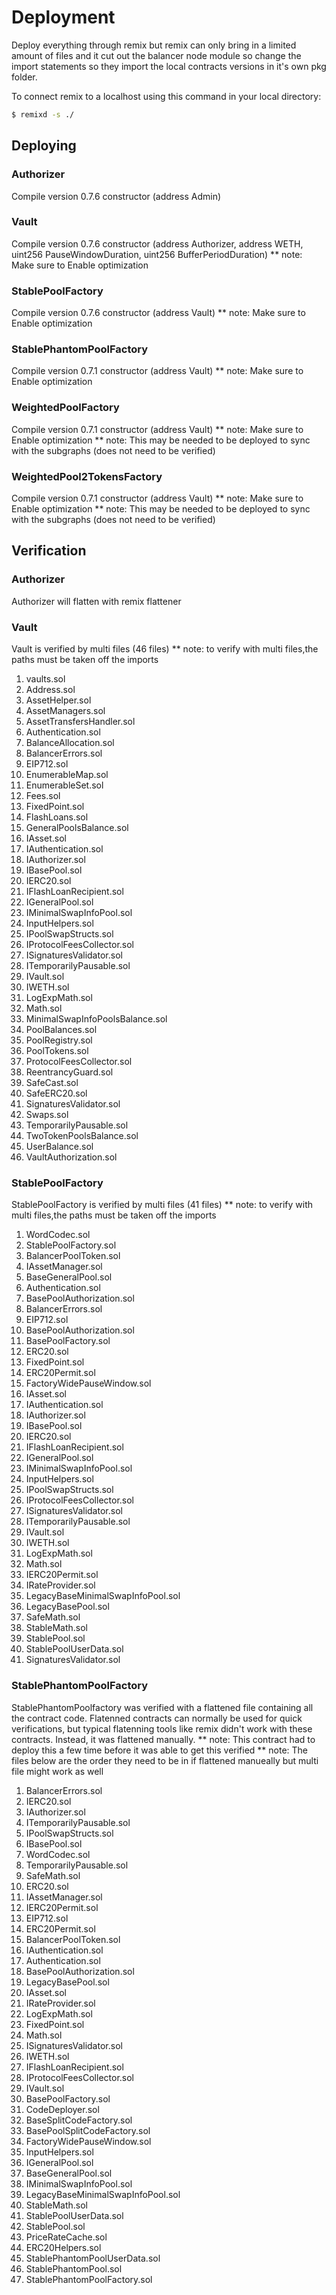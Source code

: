 # Deployment

Deploy everything through remix but remix can only bring in a limited amount of files and it cut out the balancer node module so change the import statements so they import the local contracts versions in it's own pkg folder.

To connect remix to a localhost using this command in your local directory:

```bash
$ remixd -s ./
```

## Deploying

### Authorizer

Compile version 0.7.6
constructor (address Admin)

### Vault

Compile version 0.7.6
constructor (address Authorizer, address WETH, uint256 PauseWindowDuration, uint256 BufferPeriodDuration)
\*\* note: Make sure to Enable optimization

### StablePoolFactory

Compile version 0.7.6
constructor (address Vault)
\*\* note: Make sure to Enable optimization

### StablePhantomPoolFactory

Compile version 0.7.1
constructor (address Vault)
\*\* note: Make sure to Enable optimization

### WeightedPoolFactory

Compile version 0.7.1
constructor (address Vault)
\*\* note: Make sure to Enable optimization
\*\* note: This may be needed to be deployed to sync with the subgraphs (does not need to be verified)

### WeightedPool2TokensFactory

Compile version 0.7.1
constructor (address Vault)
\*\* note: Make sure to Enable optimization
\*\* note: This may be needed to be deployed to sync with the subgraphs (does not need to be verified)

## Verification

### Authorizer

Authorizer will flatten with remix flattener

### Vault

Vault is verified by multi files (46 files)
\*\* note: to verify with multi files,the paths must be taken off the imports

1. vaults.sol
2. Address.sol
3. AssetHelper.sol
4. AssetManagers.sol
5. AssetTransfersHandler.sol
6. Authentication.sol
7. BalanceAllocation.sol
8. BalancerErrors.sol
9. EIP712.sol
10. EnumerableMap.sol
11. EnumerableSet.sol
12. Fees.sol
13. FixedPoint.sol
14. FlashLoans.sol
15. GeneralPoolsBalance.sol
16. IAsset.sol
17. IAuthentication.sol
18. IAuthorizer.sol
19. IBasePool.sol
20. IERC20.sol
21. IFlashLoanRecipient.sol
22. IGeneralPool.sol
23. IMinimalSwapInfoPool.sol
24. InputHelpers.sol
25. IPoolSwapStructs.sol
26. IProtocolFeesCollector.sol
27. ISignaturesValidator.sol
28. ITemporarilyPausable.sol
29. IVault.sol
30. IWETH.sol
31. LogExpMath.sol
32. Math.sol
33. MinimalSwapInfoPoolsBalance.sol
34. PoolBalances.sol
35. PoolRegistry.sol
36. PoolTokens.sol
37. ProtocolFeesCollector.sol
38. ReentrancyGuard.sol
39. SafeCast.sol
40. SafeERC20.sol
41. SignaturesValidator.sol
42. Swaps.sol
43. TemporarilyPausable.sol
44. TwoTokenPoolsBalance.sol
45. UserBalance.sol
46. VaultAuthorization.sol

### StablePoolFactory

StablePoolFactory is verified by multi files (41 files)
\*\* note: to verify with multi files,the paths must be taken off the imports

1. WordCodec.sol
2. StablePoolFactory.sol
3. BalancerPoolToken.sol
4. IAssetManager.sol
5. BaseGeneralPool.sol
6. Authentication.sol
7. BasePoolAuthorization.sol
8. BalancerErrors.sol
9. EIP712.sol
10. BasePoolAuthorization.sol
11. BasePoolFactory.sol
12. ERC20.sol
13. FixedPoint.sol
14. ERC20Permit.sol
15. FactoryWidePauseWindow.sol
16. IAsset.sol
17. IAuthentication.sol
18. IAuthorizer.sol
19. IBasePool.sol
20. IERC20.sol
21. IFlashLoanRecipient.sol
22. IGeneralPool.sol
23. IMinimalSwapInfoPool.sol
24. InputHelpers.sol
25. IPoolSwapStructs.sol
26. IProtocolFeesCollector.sol
27. ISignaturesValidator.sol
28. ITemporarilyPausable.sol
29. IVault.sol
30. IWETH.sol
31. LogExpMath.sol
32. Math.sol
33. IERC20Permit.sol
34. IRateProvider.sol
35. LegacyBaseMinimalSwapInfoPool.sol
36. LegacyBasePool.sol
37. SafeMath.sol
38. StableMath.sol
39. StablePool.sol
40. StablePoolUserData.sol
41. SignaturesValidator.sol

### StablePhantomPoolFactory

StablePhantomPoolfactory was verified with a flattened file containing all the contract code. Flatenned contracts can normally be used for quick verifications, but typical flatenning tools like remix didn't work with these contracts. Instead, it was flattened manually.
\*\* note: This contract had to deploy this a few time before it was able to get this verified
\*\* note: The files below are the order they need to be in if flattened manueally but multi file might work as well

1. BalancerErrors.sol
2. IERC20.sol
3. IAuthorizer.sol
4. ITemporarilyPausable.sol
5. IPoolSwapStructs.sol
6. IBasePool.sol
7. WordCodec.sol
8. TemporarilyPausable.sol
9. SafeMath.sol
10. ERC20.sol
11. IAssetManager.sol
12. IERC20Permit.sol
13. EIP712.sol
14. ERC20Permit.sol
15. BalancerPoolToken.sol
16. IAuthentication.sol
17. Authentication.sol
18. BasePoolAuthorization.sol
19. LegacyBasePool.sol
20. IAsset.sol
21. IRateProvider.sol
22. LogExpMath.sol
23. FixedPoint.sol
24. Math.sol
25. ISignaturesValidator.sol
26. IWETH.sol
27. IFlashLoanRecipient.sol
28. IProtocolFeesCollector.sol
29. IVault.sol
30. BasePoolFactory.sol
31. CodeDeployer.sol
32. BaseSplitCodeFactory.sol
33. BasePoolSplitCodeFactory.sol
34. FactoryWidePauseWindow.sol
35. InputHelpers.sol
36. IGeneralPool.sol
37. BaseGeneralPool.sol
38. IMinimalSwapInfoPool.sol
39. LegacyBaseMinimalSwapInfoPool.sol
40. StableMath.sol
41. StablePoolUserData.sol
42. StablePool.sol
43. PriceRateCache.sol
44. ERC20Helpers.sol
45. StablePhantomPoolUserData.sol
46. StablePhantomPool.sol
47. StablePhantomPoolFactory.sol
